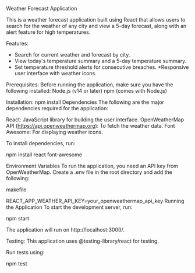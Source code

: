 Weather Forecast Application


This is a weather forecast application built using React that allows users to search for the weather of any city and view a 5-day forecast, along with an alert feature for high temperatures.

Features:
* Search for current weather and forecast by city.
* View today's temperature summary and a 5-day temperature summary.
* Set temperature threshold alerts for consecutive breaches.
*Responsive user interface with weather icons.

Prerequisites:
Before running the application, make sure you have the following installed:
Node.js (v14 or later)
npm (comes with Node.js)

Installation:
npm install
Dependencies
The following are the major dependencies required for the application:

React: JavaScript library for building the user interface.
OpenWeatherMap API (https://api.openweathermap.org): To fetch the weather data.
Font Awesome: For displaying weather icons.

To install dependencies, run:

npm install react font-awesome

Environment Variables
To run the application, you need an API key from OpenWeatherMap. Create a .env file in the root directory and add the following:

makefile

REACT_APP_WEATHER_API_KEY=your_openweathermap_api_key
Running the Application
To start the development server, run:

npm start

The application will run on http://localhost:3000/.

Testing:
This application uses @testing-library/react for testing.

Run tests using:

npm test

